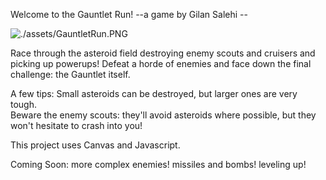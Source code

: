 Welcome to the Gauntlet Run!
--a game by Gilan Salehi --

![./assets/GauntletRun.PNG]()

Race through the asteroid field destroying enemy scouts and cruisers and picking up powerups!  Defeat a horde of enemies and face down the final challenge: the Gauntlet itself.

A few tips:
Small asteroids can be destroyed, but larger ones are very tough.  
Beware the enemy scouts: they'll avoid asteroids where possible, but they won't hesitate to crash into you!

This project uses Canvas and Javascript.

Coming Soon:
more complex enemies!
missiles and bombs!
leveling up!
